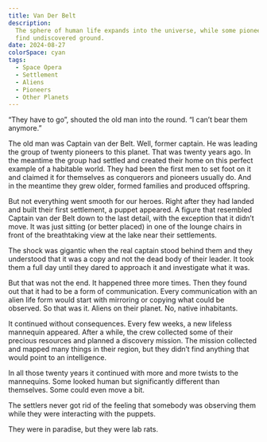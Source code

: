 ```yaml
---
title: Van Der Belt
description:
  The sphere of human life expands into the universe, while some pioneers still
  find undiscovered ground.
date: 2024-08-27
colorSpace: cyan
tags:
  - Space Opera
  - Settlement
  - Aliens
  - Pioneers
  - Other Planets
---
```


“They have to go”, shouted the old man into the round. “I can’t bear them
anymore.”

The old man was Captain van der Belt. Well, former captain. He was leading the
group of twenty pioneers to this planet. That was twenty years ago. In the
meantime the group had settled and created their home on this perfect example of
a habitable world. They had been the first men to set foot on it and claimed it
for themselves as conquerors and pioneers usually do. And in the meantime they
grew older, formed families and produced offspring.

But not everything went smooth for our heroes. Right after they had landed and
built their first settlement, a puppet appeared. A figure that resembled Captain
van der Belt down to the last detail, with the exception that it didn’t move. It
was just sitting (or better placed) in one of the lounge chairs in front of the
breathtaking view at the lake near their settlements.

The shock was gigantic when the real captain stood behind them and they
understood that it was a copy and not the dead body of their leader. It took
them a full day until they dared to approach it and investigate what it was.

But that was not the end. It happened three more times. Then they found out that
it had to be a form of communication. Every communication with an alien life
form would start with mirroring or copying what could be observed. So that was
it. Aliens on their planet. No, native inhabitants.

It continued without consequences. Every few weeks, a new lifeless mannequin
appeared. After a while, the crew collected some of their precious resources and
planned a discovery mission. The mission collected and mapped many things in
their region, but they didn’t find anything that would point to an intelligence.

In all those twenty years it continued with more and more twists to the
mannequins. Some looked human but significantly different than themselves. Some
could even move a bit.

The settlers never got rid of the feeling that somebody was observing them while
they were interacting with the puppets.

They were in paradise, but they were lab rats.
